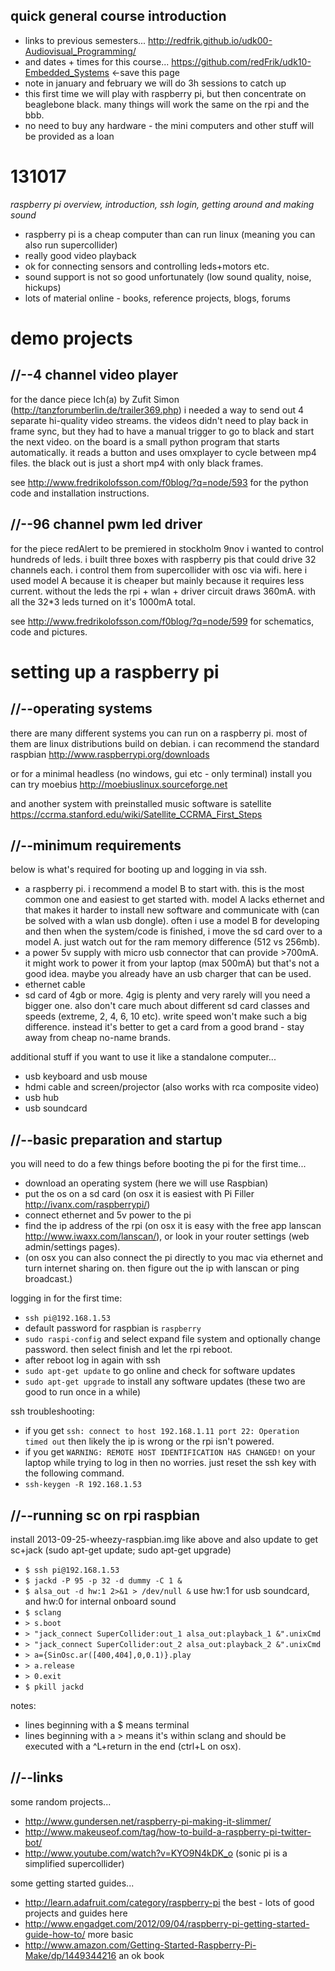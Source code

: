 quick general course introduction
--------------------

* links to previous semesters... <http://redfrik.github.io/udk00-Audiovisual_Programming/>
* and dates + times for this course... <https://github.com/redFrik/udk10-Embedded_Systems> <-save this page
* note in january and february we will do 3h sessions to catch up
* this first time we will play with raspberry pi, but then concentrate on beaglebone black.  many things will work the same on the rpi and the bbb.
* no need to buy any hardware - the mini computers and other stuff will be provided as a loan

131017
======

_raspberry pi overview, introduction, ssh login, getting around and making sound_

* raspberry pi is a cheap computer than can run linux (meaning you can also run supercollider)
* really good video playback
* ok for connecting sensors and controlling leds+motors etc.
* sound support is not so good unfortunately (low sound quality, noise, hickups)
* lots of material online - books, reference projects, blogs, forums

demo projects
====================

//--4 channel video player
--------------------
for the dance piece Ich(a) by Zufit Simon (<http://tanzforumberlin.de/trailer369.php>) i needed a way to send out 4 separate hi-quality video streams.  the videos didn't need to play back in frame sync, but they had to have a manual trigger to go to black and start the next video.
on the board is a small python program that starts automatically.  it reads a button and uses omxplayer to cycle between mp4 files.  the black out is just a short mp4 with only black frames.

see <http://www.fredrikolofsson.com/f0blog/?q=node/593> for the python code and installation instructions.

//--96 channel pwm led driver
--------------------
for the piece redAlert to be premiered in stockholm 9nov i wanted to control hundreds of leds.  i built three boxes with raspberry pis that could drive 32 channels each.  i control them from supercollider with osc via wifi.  here i used model A because it is cheaper but mainly because it requires less current.  without the leds the rpi + wlan + driver circuit draws 360mA.  with all the 32*3 leds turned on it's 1000mA total.

see <http://www.fredrikolofsson.com/f0blog/?q=node/599> for schematics, code and pictures.

setting up a raspberry pi
====================

//--operating systems
--------------------
there are many different systems you can run on a raspberry pi.  most of them are linux distributions build on debian.  i can recommend the standard raspbian <http://www.raspberrypi.org/downloads>

or for a minimal headless (no windows, gui etc - only terminal) install you can try moebius <http://moebiuslinux.sourceforge.net>

and another system with preinstalled music software is satellite <https://ccrma.stanford.edu/wiki/Satellite_CCRMA_First_Steps>

//--minimum requirements
--------------------
below is what's required for booting up and logging in via ssh.
* a raspberry pi.  i recommend a model B to start with.  this is the most common one and easiest to get started with.  model A lacks ethernet and that makes it harder to install new software and communicate with (can be solved with a wlan usb dongle).  often i use a model B for developing and then when the system/code is finished, i move the sd card over to a model A.  just watch out for the ram memory difference (512 vs 256mb).
* a power 5v supply with micro usb connector that can provide >700mA.  it might work to power it from your laptop (max 500mA) but that's not a good idea.  maybe you already have an usb charger that can be used.
* ethernet cable
* sd card of 4gb or more.  4gig is plenty and very rarely will you need a bigger one.  also don't care much about different sd card classes and speeds (extreme, 2, 4, 6, 10 etc).  write speed won't make such a big difference.  instead it's better to get a card from a good brand - stay away from cheap no-name brands.

additional stuff if you want to use it like a standalone computer...
* usb keyboard and usb mouse
* hdmi cable and screen/projector (also works with rca composite video)
* usb hub
* usb soundcard

//--basic preparation and startup
--------------------
you will need to do a few things before booting the pi for the first time...
* download an operating system (here we will use Raspbian)
* put the os on a sd card (on osx it is easiest with Pi Filler <http://ivanx.com/raspberrypi/>)
* connect ethernet and 5v power to the pi
* find the ip address of the rpi (on osx it is easy with the free app lanscan <http://www.iwaxx.com/lanscan/>), or look in your router settings (web admin/settings pages).
* (on osx you can also connect the pi directly to you mac via ethernet and turn internet sharing on.  then figure out the ip with lanscan or ping broadcast.)

logging in for the first time:
* `ssh pi@192.168.1.53`
* default password for raspbian is `raspberry`
* `sudo raspi-config` and select expand file system and optionally change password.  then select finish and let the rpi reboot.
* after reboot log in again with ssh
* `sudo apt-get update` to go online and check for software updates
* `sudo apt-get upgrade` to install any software updates (these two are good to run once in a while)

ssh troubleshooting:
* if you get `ssh: connect to host 192.168.1.11 port 22: Operation timed out` then likely the ip is wrong or the rpi isn't powered.
* if you get `WARNING: REMOTE HOST IDENTIFICATION HAS CHANGED!` on your laptop while trying to log in then no worries.  just reset the ssh key with the following command.
* `ssh-keygen -R 192.168.1.53`

//--running sc on rpi raspbian
--------------------
install 2013-09-25-wheezy-raspbian.img like above and also update to get sc+jack (sudo apt-get update; sudo apt-get upgrade)
* `$ ssh pi@192.168.1.53`
* `$ jackd -P 95 -p 32 -d dummy -C 1 &`
* `$ alsa_out -d hw:1 2>&1 > /dev/null &` use hw:1 for usb soundcard, and hw:0 for internal onboard sound
* `$ sclang`
* `> s.boot`
* `> "jack_connect SuperCollider:out_1 alsa_out:playback_1 &".unixCmd`
* `> "jack_connect SuperCollider:out_2 alsa_out:playback_2 &".unixCmd`
* `> a={SinOsc.ar([400,404],0,0.1)}.play`
* `> a.release`
* `> 0.exit`
* `$ pkill jackd`

notes:
* lines beginning with a $ means terminal
* lines beginning with a > means it's within sclang and should be executed with a ^L+return in the end (ctrl+L on osx).

//--links
--------------------
some random projects...
* <http://www.gundersen.net/raspberry-pi-making-it-slimmer/>
* <http://www.makeuseof.com/tag/how-to-build-a-raspberry-pi-twitter-bot/>
* <http://www.youtube.com/watch?v=KYO9N4kDK_o> (sonic pi is a simplified supercollider)

some getting started guides...
* <http://learn.adafruit.com/category/raspberry-pi> the best - lots of good projects and guides here
* <http://www.engadget.com/2012/09/04/raspberry-pi-getting-started-guide-how-to/> more basic
* <http://www.amazon.com/Getting-Started-Raspberry-Pi-Make/dp/1449344216> an ok book
